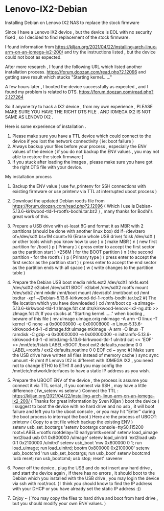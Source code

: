 # Lenovo-IX2-Debian
Installing Debian on Lenovo IX2 NAS to replace the stock firmware

Since I have a Lenovo IX2 device , but the device is EOL with no security fixed , 
so I decided to find replacement of the stock firmware.

I found information from 
https://kiljan.org/2021/04/22/installing-arch-linux-arm-on-an-iomega-ix2-200/ 
and try the instructions listed , but the device could not boot as expected.

After more research , I found the following URL which listed another installation process.
https://forum.doozan.com/read.php?2,12096
and getting save result which stucks "Starting kernel......"

A few hours later , I booted the device successfully as expected ,
and I found my problem is related to DTS.
https://forum.doozan.com/read.php?2,127264

So if anyone try to hack a IX2 device , 
from my own experience , 
PLEASE MAKE SURE YOU HAVE THE RIGHT DTS FILE .
AND IOMEGA IX2 IS NOT SAME AS LENOVO IX2 .

Here is some experience of installation .

1) Please make sure you have a TTL device which could connect to the device if you lost the network connectivity ( ie: boot failure )
2) Always backup your files before your process , especially the ENV values of the device ( if you do not backup the ENV values , you may not able to restore the stock firmware )
3) If you stuck after loading the images , please make sure you have got the right DTS file with your device.

My installation process
1) Backup the ENV value ( use fw_printenv for SSH connections with existing firmware or use printenv via TTL at interrupted uboot process )
2) Download the updated Debian rootfs file from https://forum.doozan.com/read.php?2,12096 ( Which I use is Debian-5.13.6-kirkwood-tld-1-rootfs-bodhi.tar.bz2 ) , many thanks for Bodhi's great work of this.
3) Prepare a USB drive with at-least 8G and format it as MBR with 2 partitions (should be done with another linux box)
    dd if=/dev/zero of=/dev/sdX bs=1M count=16 (Erase whole USB drive)
    fdisk /dev/sdX ( or other tools which you know how to use )
        o ( make MBR )
        n ( new first partition for /boot )
        p ( Primary )
          ( press enter to accept the first sector as the partition start )
        +256M ( for the BOOT partition )
        n ( the second partition - for the rootfs / )
        p ( Primary type )
          ( press enter to accept the first sector as the partition start )
          ( press enter to accept the end sector as the partition ends with all space )
        w ( write changes to the partition table )
4) Prepare the Debian USB boot media
        mkfs.ext2 /dev/sdX1
        mkfs.ext4 /dev/sdX2
        e2label /dev/sdX1 BOOT
        e2label /dev/sdX2 rootfs
        mount /dev/sdb2 /mnt
        mkdir /mnt/boot
        mount /dev/sdb1 /mnt/boot
        cd /mnt
        bsdtar -xpf ~/Debian-5.13.6-kirkwood-tld-1-rootfs-bodhi.tar.bz2 #( The file location which you have downloaded ) 
        cd /mnt/boot
        cp -a zImage-5.13.6-kirkwood-tld-1  zImage.fdt
        cat dts/kirkwood-lenovo-ix2-ng.dtb >> zImage.fdt #( If you stucks at "Starting kernel......" when booting , beware of this file )
        mv uImage uImage.orig
        mkimage -A arm -O linux -T kernel -C none -a 0x00008000 -e 0x00008000 -n Linux-5.13.6-kirkwood-tld-1 -d zImage.fdt  uImage
        mkimage -A arm -O linux -T ramdisk -C gzip -a 0x00000000 -e 0x00000000 -n initramfs-5.13.6-kirkwood-tld-1 -d initrd.img-5.13.6-kirkwood-tld-1 uInitrd
        cat << 'EOF' >> /mnt/etc/fstab
        LABEL=BOOT    /boot   ext2  defaults,noatime  0  0
        LABEL=rootfs  /       ext2  defaults,noatime  0  0
        EOF
        cd ~
        sync #( Make sure the USB drive have written all files instead of memory cache )
        sync
        sync
        umount -R /mnt
        # Lenovo IX2 is different with IOMEGA IX2 , you need not to change ETH0 to ETH1 
        # and you may config the /mnt/etc/network/interfaces to have a static IP address as you wish.
5) Prepare the UBOOT ENV of the device , the process is assume you connect it via TTL serial , if you connect via SSH , may have a little difference ( fw_setenv vs setenv )
        Connect the TTL : https://kiljan.org/2021/04/22/installing-arch-linux-arm-on-an-iomega-ix2-200/ ( Thanks for great information by Sven Kiljan )
        boot the device ( I suggest to boot the device with no hard drive and no usb , it will boot failure and left you to the uboot console , or you may hit "Enter" during the boot process to interrupt the boot )
        Here are the process of UBOOT:
          printenv ( Copy to a txt file which backup the existing ENV )        
          setenv usb_set_bootargs 'setenv bootargs console=ttyS0,115200 root=LABEL=rootfs rootdelay=10 earlyprintk=serial'
          setenv load_uimage 'ext2load usb 0:1 0x800000 /uImage'
          setenv load_uinitrd 'ext2load usb 0:1 0x2100000 /uInitrd'
          setenv usb_boot 'mw 0x800000 0 1; run load_uimage; run load_uinitrd; bootm 0x800000 0x2100000'
          setenv usb_bootcmd 'run usb_set_bootargs; run usb_boot'
          setenv bootcmd 'usb reset; run usb_bootcmd; usb stop; reset'
          saveenv
6) Power off the device , plug the USB and do not insert any hard drive , and start the device again , if there has no errors , it should boot to the Debian which you installed with the USB drive , you may login the device via ssh with root/root. ( I think you should know to find the IP address with your DHCP or you have already set the static IP address :))

7) Enjoy ~ ( You may copy the files to hard drive and boot from hard drive , but you should modify your own ENV values. )
        
